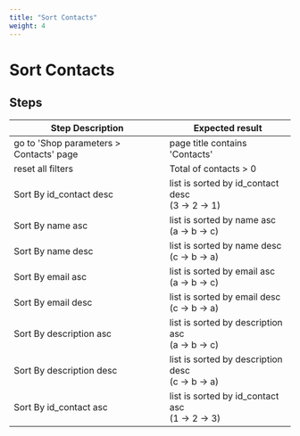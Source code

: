 ```yaml
---
title: "Sort Contacts"
weight: 4
---
```


# Sort Contacts
## Steps
| Step Description | Expected result |
| ----- | ----- |
| go to 'Shop parameters > Contacts' page | page title contains 'Contacts' |
| reset all filters | Total of contacts > 0 |
| Sort By id_contact desc | list is sorted by id_contact desc<br>(3 -> 2 -> 1) |
| Sort By name asc | list is sorted by name asc<br>(a -> b -> c) |
| Sort By name desc | list is sorted by name desc<br>(c -> b -> a) |
| Sort By email asc | list is sorted by email asc<br>(a -> b -> c) |
| Sort By email desc | list is sorted by email desc<br>(c -> b -> a) |
| Sort By description asc | list is sorted by description asc<br>(a -> b -> c) |
| Sort By description desc | list is sorted by description desc<br>(c -> b -> a) |
| Sort By id_contact asc | list is sorted by id_contact asc<br>(1 -> 2 -> 3) |
